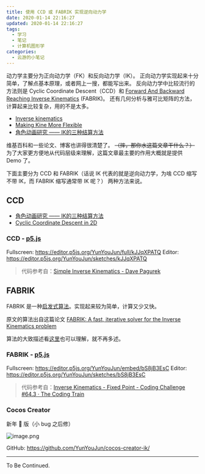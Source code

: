 ```yaml
---
title: 使用 CCD 或 FABRIK 实现逆向动力学
date: 2020-01-14 22:16:27
updated: 2020-01-14 22:16:27
tags:
  - 学习
  - 笔记
  - 计算机图形学
categories:
  - 云游的小笔记
---
```


<!-- more -->

动力学主要分为正向动力学（FK）和反向动力学（IK）。
正向动力学实现起来十分简单，了解点基本原理，或者网上一搜，都能写出来。
反向动力学中比较流行的方法则是 Cyclic Coordinate Descent（CCD）和 [Forward And Backward Reaching Inverse Kinematics](https://www.sciencedirect.com/science/article/pii/S1524070311000178) (FABRIK)。
还有几何分析与雅可比矩阵的方法，计算起来比较复杂，用的不是太多。

- [Inverse kinematics](https://en.wikipedia.org/wiki/Inverse_kinematics)
- [Making Kine More Flexible](http://www.cs.cmu.edu/~15464-s13/lectures/lecture6/jlander_gamedev_nov98.pdf)
- [角色动画研究 —— IK的三种结算方法](https://blog.csdn.net/noahzuo/article/details/53908141)

维基百科和一些论文、博客也讲得很清楚了。
~~（摔，那你水这篇文章干什么？）~~
为了大家更方便地从代码层级来理解，这篇文章最主要的作用大概就是提供 Demo 了。

下面主要分为 CCD 和 FABRIK（话说 IK 代表的就是逆向动力学，为啥 CCD 缩写不带 IK，而 FABRIK 缩写通常带 IK 呢？） 两种方法来说。

## CCD

- [角色动画研究 —— IK的三种结算方法](https://blog.csdn.net/noahzuo/article/details/53908141)
- [Cyclic Coordinate Descent in 2D](http://www.ryanjuckett.com/programming/cyclic-coordinate-descent-in-2d/)

### CCD - [p5.js](https://p5js.org/zh-Hans/)

Fullscreen: <https://editor.p5js.org/YunYouJun/full/kJJqXPATQ>
Editor: <https://editor.p5js.org/YunYouJun/sketches/kJJqXPATQ>

> 代码参考自：[Simple Inverse Kinematics - Dave Pagurek](https://www.davepagurek.com/blog/inverse-kinematics/)

## FABRIK

FABRIK 是一种[启发式算法](https://baike.baidu.com/item/%E5%90%AF%E5%8F%91%E5%BC%8F%E7%AE%97%E6%B3%95/938987)。实现起来较为简单，计算又少又快。

原文的算法出自这篇论文 [FABRIK: A fast, iterative solver for the Inverse Kinematics problem](https://www.sciencedirect.com/science/article/pii/S1524070311000178)

算法的大致描述看[这里](https://blog.csdn.net/noahzuo/article/details/80188366)也可以理解，就不再多述。

### FABRIK - [p5.js](https://p5js.org/zh-Hans/)

Fullscreen: <https://editor.p5js.org/YunYouJun/embed/bS8jB3EsC>
Editor: <https://editor.p5js.org/YunYouJun/sketches/bS8jB3EsC>

> 代码参考自：[Inverse Kinematics - Fixed Point - Coding Challenge #64.3 · The Coding Train](https://thecodingtrain.com/CodingChallenges/064.3-inverse-kinematics-fixed-point)

### Cocos Creator

新年 🧨 版（小 bug 之后修）

![image.png](https://i.loli.net/2020/01/16/aw4Z2vzNULps586.png)

GitHub: <https://github.com/YunYouJun/cocos-creator-ik/>

---

To Be Continued.
